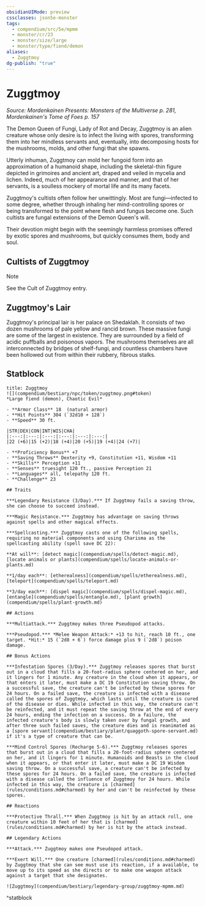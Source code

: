 ```yaml
---
obsidianUIMode: preview
cssclasses: json5e-monster
tags:
  - compendium/src/5e/mpmm
  - monster/cr/23
  - monster/size/large
  - monster/type/fiend/demon
aliases:
  - Zuggtmoy
dg-publish: "true"
---
```

# Zuggtmoy
*Source: Mordenkainen Presents: Monsters of the Multiverse p. 281, Mordenkainen's Tome of Foes p. 157*  

The Demon Queen of Fungi, Lady of Rot and Decay, Zuggtmoy is an alien creature whose only desire is to infect the living with spores, transforming them into her mindless servants and, eventually, into decomposing hosts for the mushrooms, molds, and other fungi that she spawns.

Utterly inhuman, Zuggtmoy can mold her fungoid form into an approximation of a humanoid shape, including the skeletal-thin figure depicted in grimoires and ancient art, draped and veiled in mycelia and lichen. Indeed, much of her appearance and manner, and that of her servants, is a soulless mockery of mortal life and its many facets.

Zuggtmoy's cultists often follow her unwittingly. Most are fungi—infected to some degree, whether through inhaling her mind-controlling spores or being transformed to the point where flesh and fungus become one. Such cultists are fungal extensions of the Demon Queen's will.

Their devotion might begin with the seemingly harmless promises offered by exotic spores and mushrooms, but quickly consumes them, body and soul.

## Cultists of Zuggtmoy

> [!note]
> See the Cult of Zuggtmoy entry.

## Zuggtmoy's Lair

Zuggtmoy's principal lair is her palace on Shedaklah. It consists of two dozen mushrooms of pale yellow and rancid brown. These massive fungi are some of the largest in existence. They are surrounded by a field of acidic puffballs and poisonous vapors. The mushrooms themselves are all interconnected by bridges of shelf-fungi, and countless chambers have been hollowed out from within their rubbery, fibrous stalks.

## Statblock

```ad-statblock
title: Zuggtmoy
![](compendium/bestiary/npc/token/zuggtmoy.png#token)
*Large fiend (demon), Chaotic Evil*

- **Armor Class** 18  (natural armor)
- **Hit Points** 304 (`32d10 + 128`)
- **Speed** 30 ft.

|STR|DEX|CON|INT|WIS|CHA|
|:---:|:---:|:---:|:---:|:---:|:---:|
|22 (+6)|15 (+2)|18 (+4)|20 (+5)|19 (+4)|24 (+7)|

- **Proficiency Bonus** +7
- **Saving Throws** Dexterity +9, Constitution +11, Wisdom +11
- **Skills** Perception +11
- **Senses** truesight 120 ft., passive Perception 21
- **Languages** all, telepathy 120 ft.
- **Challenge** 23

## Traits

***Legendary Resistance (3/Day).*** If Zuggtmoy fails a saving throw, she can choose to succeed instead.

***Magic Resistance.*** Zuggtmoy has advantage on saving throws against spells and other magical effects.

***Spellcasting.*** Zuggtmoy casts one of the following spells, requiring no material components and using Charisma as the spellcasting ability (spell save DC 22):

**At will**: [detect magic](compendium/spells/detect-magic.md), [locate animals or plants](compendium/spells/locate-animals-or-plants.md)

**1/day each**: [etherealness](compendium/spells/etherealness.md), [teleport](compendium/spells/teleport.md)

**3/day each**: [dispel magic](compendium/spells/dispel-magic.md), [entangle](compendium/spells/entangle.md), [plant growth](compendium/spells/plant-growth.md)

## Actions

***Multiattack.*** Zuggtmoy makes three Pseudopod attacks.

***Pseudopod.*** *Melee Weapon Attack:* +13 to hit, reach 10 ft., one target. *Hit:* 15 (`2d8 + 6`) force damage plus 9 (`2d8`) poison damage.

## Bonus Actions

***Infestation Spores (3/Day).*** Zuggtmoy releases spores that burst out in a cloud that fills a 20-foot-radius sphere centered on her, and it lingers for 1 minute. Any creature in the cloud when it appears, or that enters it later, must make a DC 19 Constitution saving throw. On a successful save, the creature can't be infected by these spores for 24 hours. On a failed save, the creature is infected with a disease called the spores of Zuggtmoy, which lasts until the creature is cured of the disease or dies. While infected in this way, the creature can't be reinfected, and it must repeat the saving throw at the end of every 24 hours, ending the infection on a success. On a failure, the infected creature's body is slowly taken over by fungal growth, and after three such failed saves, the creature dies and is reanimated as a [spore servant](compendium/bestiary/plant/quaggoth-spore-servant.md) if it's a type of creature that can be.

***Mind Control Spores (Recharge 5-6).*** Zuggtmoy releases spores that burst out in a cloud that fills a 20-foot-radius sphere centered on her, and it lingers for 1 minute. Humanoids and Beasts in the cloud when it appears, or that enter it later, must make a DC 19 Wisdom saving throw. On a successful save, a creature can't be infected by these spores for 24 hours. On a failed save, the creature is infected with a disease called the influence of Zuggtmoy for 24 hours. While infected in this way, the creature is [charmed](rules/conditions.md#charmed) by her and can't be reinfected by these spores.

## Reactions

***Protective Thrall.*** When Zuggtmoy is hit by an attack roll, one creature within 10 feet of her that is [charmed](rules/conditions.md#charmed) by her is hit by the attack instead.

## Legendary Actions

***Attack.*** Zuggtmoy makes one Pseudopod attack.

***Exert Will.*** One creature [charmed](rules/conditions.md#charmed) by Zuggtmoy that she can see must use its reaction, if a available, to move up to its speed as she directs or to make one weapon attack against a target that she designates.

![Zuggtmoy](compendium/bestiary/legendary-group/zuggtmoy-mpmm.md)
```
^statblock